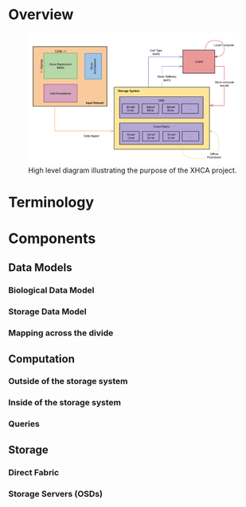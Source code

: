# Overview

<figure>
  <img src="../assets/system_architecture.png" />
  <figcaption>High level diagram illustrating the purpose of the XHCA project.</figcaption>
</figure>

# Terminology

# Components

## Data Models

### Biological Data Model

### Storage Data Model

### Mapping across the divide

## Computation

### Outside of the storage system

### Inside of the storage system

### Queries

## Storage

### Direct Fabric

### Storage Servers (OSDs)
